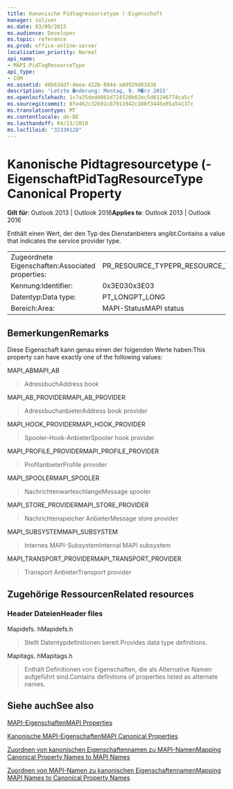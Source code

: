```yaml
---
title: Kanonische Pidtagresourcetype (-Eigenschaft
manager: soliver
ms.date: 03/09/2015
ms.audience: Developer
ms.topic: reference
ms.prod: office-online-server
localization_priority: Normal
api_name:
- MAPI.PidTagResourceType
api_type:
- COM
ms.assetid: 48b634d7-deea-422b-8944-a8d929d83838
description: 'Letzte �nderung: Montag, 9. M�rz 2015'
ms.openlocfilehash: 1c7a35ded4861d724520b02ec5d61246774ca5cf
ms.sourcegitcommit: 8fe462c32b91c87911942c188f3445e85a54137c
ms.translationtype: MT
ms.contentlocale: de-DE
ms.lasthandoff: 04/23/2019
ms.locfileid: "32330128"
---
```

# <a name="pidtagresourcetype-canonical-property"></a><span data-ttu-id="7405e-103">Kanonische Pidtagresourcetype (-Eigenschaft</span><span class="sxs-lookup"><span data-stu-id="7405e-103">PidTagResourceType Canonical Property</span></span>

  
  
<span data-ttu-id="7405e-104">**Gilt für**: Outlook 2013 | Outlook 2016</span><span class="sxs-lookup"><span data-stu-id="7405e-104">**Applies to**: Outlook 2013 | Outlook 2016</span></span> 
  
<span data-ttu-id="7405e-105">Enthält einen Wert, der den Typ des Dienstanbieters angibt.</span><span class="sxs-lookup"><span data-stu-id="7405e-105">Contains a value that indicates the service provider type.</span></span>
  
|||
|:-----|:-----|
|<span data-ttu-id="7405e-106">Zugeordnete Eigenschaften:</span><span class="sxs-lookup"><span data-stu-id="7405e-106">Associated properties:</span></span>  <br/> |<span data-ttu-id="7405e-107">PR_RESOURCE_TYPE</span><span class="sxs-lookup"><span data-stu-id="7405e-107">PR_RESOURCE_TYPE</span></span>  <br/> |
|<span data-ttu-id="7405e-108">Kennung:</span><span class="sxs-lookup"><span data-stu-id="7405e-108">Identifier:</span></span>  <br/> |<span data-ttu-id="7405e-109">0x3E03</span><span class="sxs-lookup"><span data-stu-id="7405e-109">0x3E03</span></span>  <br/> |
|<span data-ttu-id="7405e-110">Datentyp:</span><span class="sxs-lookup"><span data-stu-id="7405e-110">Data type:</span></span>  <br/> |<span data-ttu-id="7405e-111">PT_LONG</span><span class="sxs-lookup"><span data-stu-id="7405e-111">PT_LONG</span></span>  <br/> |
|<span data-ttu-id="7405e-112">Bereich:</span><span class="sxs-lookup"><span data-stu-id="7405e-112">Area:</span></span>  <br/> |<span data-ttu-id="7405e-113">MAPI-Status</span><span class="sxs-lookup"><span data-stu-id="7405e-113">MAPI status</span></span>  <br/> |
   
## <a name="remarks"></a><span data-ttu-id="7405e-114">Bemerkungen</span><span class="sxs-lookup"><span data-stu-id="7405e-114">Remarks</span></span>

<span data-ttu-id="7405e-115">Diese Eigenschaft kann genau einen der folgenden Werte haben:</span><span class="sxs-lookup"><span data-stu-id="7405e-115">This property can have exactly one of the following values:</span></span>
  
<span data-ttu-id="7405e-116">MAPI_AB</span><span class="sxs-lookup"><span data-stu-id="7405e-116">MAPI_AB</span></span> 
  
> <span data-ttu-id="7405e-117">Adressbuch</span><span class="sxs-lookup"><span data-stu-id="7405e-117">Address book</span></span>
    
<span data-ttu-id="7405e-118">MAPI_AB_PROVIDER</span><span class="sxs-lookup"><span data-stu-id="7405e-118">MAPI_AB_PROVIDER</span></span> 
  
> <span data-ttu-id="7405e-119">Adressbuchanbieter</span><span class="sxs-lookup"><span data-stu-id="7405e-119">Address book provider</span></span>
    
<span data-ttu-id="7405e-120">MAPI_HOOK_PROVIDER</span><span class="sxs-lookup"><span data-stu-id="7405e-120">MAPI_HOOK_PROVIDER</span></span> 
  
> <span data-ttu-id="7405e-121">Spooler-Hook-Anbieter</span><span class="sxs-lookup"><span data-stu-id="7405e-121">Spooler hook provider</span></span>
    
<span data-ttu-id="7405e-122">MAPI_PROFILE_PROVIDER</span><span class="sxs-lookup"><span data-stu-id="7405e-122">MAPI_PROFILE_PROVIDER</span></span> 
  
> <span data-ttu-id="7405e-123">Profilanbieter</span><span class="sxs-lookup"><span data-stu-id="7405e-123">Profile provider</span></span>
    
<span data-ttu-id="7405e-124">MAPI_SPOOLER</span><span class="sxs-lookup"><span data-stu-id="7405e-124">MAPI_SPOOLER</span></span> 
  
> <span data-ttu-id="7405e-125">Nachrichtenwarteschlange</span><span class="sxs-lookup"><span data-stu-id="7405e-125">Message spooler</span></span>
    
<span data-ttu-id="7405e-126">MAPI_STORE_PROVIDER</span><span class="sxs-lookup"><span data-stu-id="7405e-126">MAPI_STORE_PROVIDER</span></span> 
  
> <span data-ttu-id="7405e-127">Nachrichtenspeicher Anbieter</span><span class="sxs-lookup"><span data-stu-id="7405e-127">Message store provider</span></span>
    
<span data-ttu-id="7405e-128">MAPI_SUBSYSTEM</span><span class="sxs-lookup"><span data-stu-id="7405e-128">MAPI_SUBSYSTEM</span></span> 
  
> <span data-ttu-id="7405e-129">Internes MAPI-Subsystem</span><span class="sxs-lookup"><span data-stu-id="7405e-129">Internal MAPI subsystem</span></span>
    
<span data-ttu-id="7405e-130">MAPI_TRANSPORT_PROVIDER</span><span class="sxs-lookup"><span data-stu-id="7405e-130">MAPI_TRANSPORT_PROVIDER</span></span> 
  
> <span data-ttu-id="7405e-131">Transport Anbieter</span><span class="sxs-lookup"><span data-stu-id="7405e-131">Transport provider</span></span>
    
## <a name="related-resources"></a><span data-ttu-id="7405e-132">Zugehörige Ressourcen</span><span class="sxs-lookup"><span data-stu-id="7405e-132">Related resources</span></span>

### <a name="header-files"></a><span data-ttu-id="7405e-133">Header Dateien</span><span class="sxs-lookup"><span data-stu-id="7405e-133">Header files</span></span>

<span data-ttu-id="7405e-134">Mapidefs. h</span><span class="sxs-lookup"><span data-stu-id="7405e-134">Mapidefs.h</span></span>
  
> <span data-ttu-id="7405e-135">Stellt Datentypdefinitionen bereit.</span><span class="sxs-lookup"><span data-stu-id="7405e-135">Provides data type definitions.</span></span>
    
<span data-ttu-id="7405e-136">Mapitags. h</span><span class="sxs-lookup"><span data-stu-id="7405e-136">Mapitags.h</span></span>
  
> <span data-ttu-id="7405e-137">Enthält Definitionen von Eigenschaften, die als Alternative Namen aufgeführt sind.</span><span class="sxs-lookup"><span data-stu-id="7405e-137">Contains definitions of properties listed as alternate names.</span></span>
    
## <a name="see-also"></a><span data-ttu-id="7405e-138">Siehe auch</span><span class="sxs-lookup"><span data-stu-id="7405e-138">See also</span></span>



[<span data-ttu-id="7405e-139">MAPI-Eigenschaften</span><span class="sxs-lookup"><span data-stu-id="7405e-139">MAPI Properties</span></span>](mapi-properties.md)
  
[<span data-ttu-id="7405e-140">Kanonische MAPI-Eigenschaften</span><span class="sxs-lookup"><span data-stu-id="7405e-140">MAPI Canonical Properties</span></span>](mapi-canonical-properties.md)
  
[<span data-ttu-id="7405e-141">Zuordnen von kanonischen Eigenschaftennamen zu MAPI-Namen</span><span class="sxs-lookup"><span data-stu-id="7405e-141">Mapping Canonical Property Names to MAPI Names</span></span>](mapping-canonical-property-names-to-mapi-names.md)
  
[<span data-ttu-id="7405e-142">Zuordnen von MAPI-Namen zu kanonischen Eigenschaftennamen</span><span class="sxs-lookup"><span data-stu-id="7405e-142">Mapping MAPI Names to Canonical Property Names</span></span>](mapping-mapi-names-to-canonical-property-names.md)

